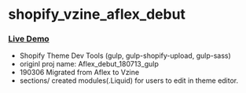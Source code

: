 # shopify_vzine_aflex_debut

### [Live Demo](https://vzine.myshopify.com/)

- Shopify Theme Dev Tools  (gulp, gulp-shopify-upload, gulp-sass)
- originl proj name: Aflex_debut_180713_gulp
- 190306 Migrated from Aflex to Vzine
- sections/ created modules(.Liquid) for users to edit in theme editor.

 
